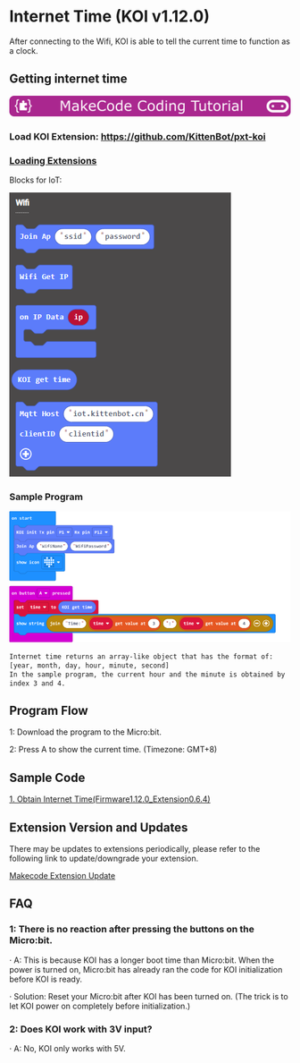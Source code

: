# **Internet Time (KOI v1.12.0)**

After connecting to the Wifi, KOI is able to tell the current time to function as a clock.

## Getting internet time

![](../../functional_module/PWmodules/images/mcbanner.png)

### Load KOI Extension: https://github.com/KittenBot/pxt-koi

### [Loading Extensions](../../Makecode/powerBrickMC)

Blocks for IoT:

![](KOI14/7.png)

### Sample Program

![](KOI14/8.png)

    Internet time returns an array-like object that has the format of: [year, month, day, hour, minute, second]
    In the sample program, the current hour and the minute is obtained by index 3 and 4.
    
## Program Flow

1: Download the program to the Micro:bit.

2: Press A to show the current time. (Timezone: GMT+8)

## Sample Code

[1. Obtain Internet Time(Firmware1.12.0_Extension0.6.4)](https://makecode.microbit.org/_00TEM37w41MM)

## Extension Version and Updates

There may be updates to extensions periodically, please refer to the following link to update/downgrade your extension.

[Makecode Extension Update](../../Makecode/makecode_extensionUpdate)

## FAQ

### 1: There is no reaction after pressing the buttons on the Micro:bit.

·    A: This is because KOI has a longer boot time than Micro:bit. When the power is turned on, Micro:bit has already ran the code for KOI initialization before KOI is ready.

·    Solution: Reset your Micro:bit after KOI has been turned on. (The trick is to let KOI power on completely before initialization.)

### 2: Does KOI work with 3V input?

·    A: No, KOI only works with 5V.
